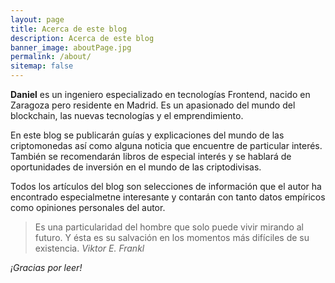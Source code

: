 ```yaml
---
layout: page
title: Acerca de este blog
description: Acerca de este blog
banner_image: aboutPage.jpg
permalink: /about/
sitemap: false
---
```


**Daniel** es un ingeniero especializado en tecnologías Frontend, nacido en Zaragoza pero residente en Madrid. Es un apasionado del mundo del blockchain, las nuevas tecnologías y el emprendimiento.

En este blog se publicarán guías y explicaciones del mundo de las criptomonedas así como alguna noticia que encuentre de particular interés. También se recomendarán libros de especial interés y se hablará de oportunidades de inversión en el mundo de las criptodivisas.

Todos los artículos del blog son selecciones de información que el autor ha encontrado especialmetne interesante y contarán con tanto datos empíricos como opiniones personales del autor.

>Es una particularidad del hombre que solo puede vivir mirando al futuro. Y ésta es su salvación en los momentos más difíciles de su existencia. <cite>Viktor E. Frankl</cite>


*¡Gracias por leer!*